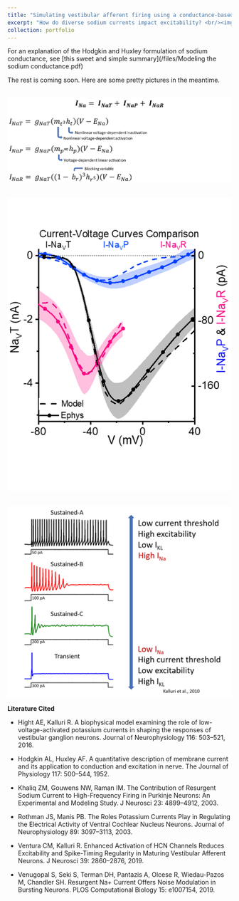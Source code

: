 ```yaml
---
title: "Simulating vestibular afferent firing using a conductance-based model"
excerpt: "How do diverse sodium currents impact excitability? <br/><img src='/images/HHmodel.png'>"
collection: portfolio
---
```


For an explanation of the Hodgkin and Huxley formulation of sodium conductance, see [this sweet and simple summary](/files/Modeling the sodium conductance.pdf)

The rest is coming soon. Here are some pretty pictures in the meantime.

<br/><img src='/images/modelings eqs.png'>

<br/><img src='/images/Manuscript_fig_1D.png'>

<br/><img src='/images/Model spiking.png'>

****Literature Cited****

- Hight AE, Kalluri R. A biophysical model examining the role of low-voltage-activated potassium currents in shaping the responses of vestibular ganglion neurons. Journal of Neurophysiology 116: 503–521, 2016.

- Hodgkin AL, Huxley AF. A quantitative description of membrane current and its application to conduction and excitation in nerve. The Journal of Physiology 117: 500–544, 1952.

- Khaliq ZM, Gouwens NW, Raman IM. The Contribution of Resurgent Sodium Current to High-Frequency Firing in Purkinje Neurons: An Experimental and Modeling Study. J Neurosci 23: 4899–4912, 2003.

- Rothman JS, Manis PB. The Roles Potassium Currents Play in Regulating the Electrical Activity of Ventral Cochlear Nucleus Neurons. Journal of Neurophysiology 89: 3097–3113, 2003.

- Ventura CM, Kalluri R. Enhanced Activation of HCN Channels Reduces Excitability and Spike-Timing Regularity in Maturing Vestibular Afferent Neurons. J Neurosci 39: 2860–2876, 2019.

- Venugopal S, Seki S, Terman DH, Pantazis A, Olcese R, Wiedau-Pazos M, Chandler SH. Resurgent Na+ Current Offers Noise Modulation in Bursting Neurons. PLOS Computational Biology 15: e1007154, 2019.


